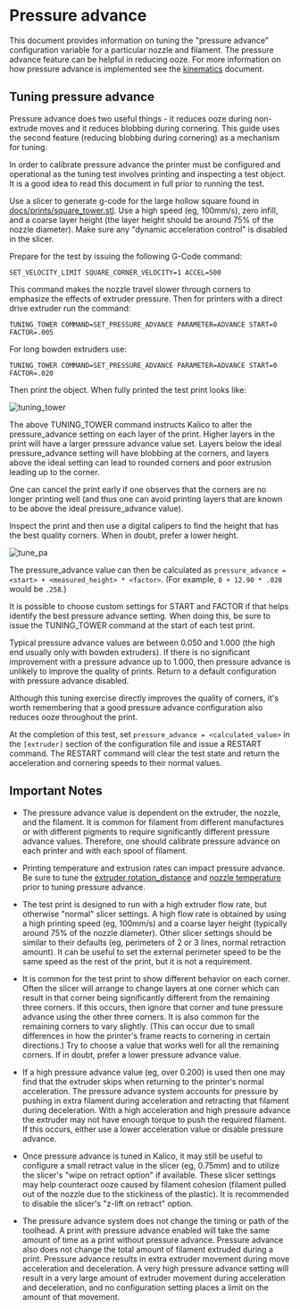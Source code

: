 # Pressure advance

This document provides information on tuning the "pressure advance"
configuration variable for a particular nozzle and filament. The
pressure advance feature can be helpful in reducing ooze. For more
information on how pressure advance is implemented see the
[kinematics](Kinematics.md) document.

## Tuning pressure advance

Pressure advance does two useful things - it reduces ooze during
non-extrude moves and it reduces blobbing during cornering. This guide
uses the second feature (reducing blobbing during cornering) as a
mechanism for tuning.

In order to calibrate pressure advance the printer must be configured
and operational as the tuning test involves printing and inspecting a
test object. It is a good idea to read this document in full prior to
running the test.

Use a slicer to generate g-code for the large hollow square found in
[docs/prints/square_tower.stl](prints/square_tower.stl). Use a high
speed (eg, 100mm/s), zero infill, and a coarse layer height (the layer
height should be around 75% of the nozzle diameter). Make sure any
"dynamic acceleration control" is disabled in the slicer.

Prepare for the test by issuing the following G-Code command:
```
SET_VELOCITY_LIMIT SQUARE_CORNER_VELOCITY=1 ACCEL=500
```
This command makes the nozzle travel slower through corners to
emphasize the effects of extruder pressure. Then for printers with a
direct drive extruder run the command:
```
TUNING_TOWER COMMAND=SET_PRESSURE_ADVANCE PARAMETER=ADVANCE START=0 FACTOR=.005
```
For long bowden extruders use:
```
TUNING_TOWER COMMAND=SET_PRESSURE_ADVANCE PARAMETER=ADVANCE START=0 FACTOR=.020
```
Then print the object. When fully printed the test print looks like:

![tuning_tower](img/tuning_tower.jpg)

The above TUNING_TOWER command instructs Kalico to alter the
pressure_advance setting on each layer of the print. Higher layers in
the print will have a larger pressure advance value set. Layers below
the ideal pressure_advance setting will have blobbing at the corners,
and layers above the ideal setting can lead to rounded corners and
poor extrusion leading up to the corner.

One can cancel the print early if one observes that the corners are no
longer printing well (and thus one can avoid printing layers that are
known to be above the ideal pressure_advance value).

Inspect the print and then use a digital calipers to find the height
that has the best quality corners. When in doubt, prefer a lower
height.

![tune_pa](img/tune_pa.jpg)

The pressure_advance value can then be calculated as `pressure_advance
= <start> + <measured_height> * <factor>`. (For example, `0 + 12.90 *
.020` would be `.258`.)

It is possible to choose custom settings for START and FACTOR if that
helps identify the best pressure advance setting. When doing this, be
sure to issue the TUNING_TOWER command at the start of each test
print.

Typical pressure advance values are between 0.050 and 1.000 (the high
end usually only with bowden extruders). If there is no significant
improvement with a pressure advance up to 1.000, then pressure advance
is unlikely to improve the quality of prints. Return to a default
configuration with pressure advance disabled.

Although this tuning exercise directly improves the quality of
corners, it's worth remembering that a good pressure advance
configuration also reduces ooze throughout the print.

At the completion of this test, set
`pressure_advance = <calculated_value>` in the `[extruder]` section of
the configuration file and issue a RESTART command. The RESTART
command will clear the test state and return the acceleration and
cornering speeds to their normal values.

## Important Notes

* The pressure advance value is dependent on the extruder, the nozzle,
  and the filament. It is common for filament from different
  manufactures or with different pigments to require significantly
  different pressure advance values. Therefore, one should calibrate
  pressure advance on each printer and with each spool of filament.

* Printing temperature and extrusion rates can impact pressure
  advance. Be sure to tune the
  [extruder rotation_distance](Rotation_Distance.md#calibrating-rotation_distance-on-extruders)
  and
  [nozzle temperature](http://reprap.org/wiki/Triffid_Hunter%27s_Calibration_Guide#Nozzle_Temperature)
  prior to tuning pressure advance.

* The test print is designed to run with a high extruder flow rate,
  but otherwise "normal" slicer settings. A high flow rate is obtained
  by using a high printing speed (eg, 100mm/s) and a coarse layer
  height (typically around 75% of the nozzle diameter). Other slicer
  settings should be similar to their defaults (eg, perimeters of 2 or
  3 lines, normal retraction amount). It can be useful to set the
  external perimeter speed to be the same speed as the rest of the
  print, but it is not a requirement.

* It is common for the test print to show different behavior on each
  corner. Often the slicer will arrange to change layers at one corner
  which can result in that corner being significantly different from
  the remaining three corners. If this occurs, then ignore that corner
  and tune pressure advance using the other three corners. It is also
  common for the remaining corners to vary slightly. (This can occur
  due to small differences in how the printer's frame reacts to
  cornering in certain directions.) Try to choose a value that works
  well for all the remaining corners. If in doubt, prefer a lower
  pressure advance value.

* If a high pressure advance value (eg, over 0.200) is used then one
  may find that the extruder skips when returning to the printer's
  normal acceleration. The pressure advance system accounts for
  pressure by pushing in extra filament during acceleration and
  retracting that filament during deceleration. With a high
  acceleration and high pressure advance the extruder may not have
  enough torque to push the required filament. If this occurs, either
  use a lower acceleration value or disable pressure advance.

* Once pressure advance is tuned in Kalico, it may still be useful to
  configure a small retract value in the slicer (eg, 0.75mm) and to
  utilize the slicer's "wipe on retract option" if available. These
  slicer settings may help counteract ooze caused by filament cohesion
  (filament pulled out of the nozzle due to the stickiness of the
  plastic). It is recommended to disable the slicer's "z-lift on
  retract" option.

* The pressure advance system does not change the timing or path of
  the toolhead. A print with pressure advance enabled will take the
  same amount of time as a print without pressure advance. Pressure
  advance also does not change the total amount of filament extruded
  during a print. Pressure advance results in extra extruder movement
  during move acceleration and deceleration. A very high pressure
  advance setting will result in a very large amount of extruder
  movement during acceleration and deceleration, and no configuration
  setting places a limit on the amount of that movement.
